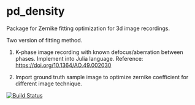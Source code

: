 # pd_density

Package for Zernike fitting optimization for 3d image recordings.

Two version of fitting method.

1. K-phase image recording with known defocus/aberration between phases. Implement into Julia language.
    Reference: https://doi.org/10.1364/AO.49.002030

2. Import ground truth sample image to optimize zernike coefficient for different image technique.



[![Build Status](https://github.com/jona125/pd_density.jl/actions/workflows/CI.yml/badge.svg?branch=main)](https://github.com/jona125/pd_density.jl/actions/workflows/CI.yml?query=branch%3Amain)
